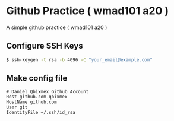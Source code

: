 # Github Practice ( wmad101 a20 )

A simple github practice ( wmad101 a20 )

## Configure SSH Keys

```bash
$ ssh-keygen -t rsa -b 4096 -C "your_email@example.com"
```

## Make config file

```
# Daniel Qbixmex Github Account
Host github.com-qbixmex
HostName github.com
User git
IdentityFile ~/.ssh/id_rsa
```